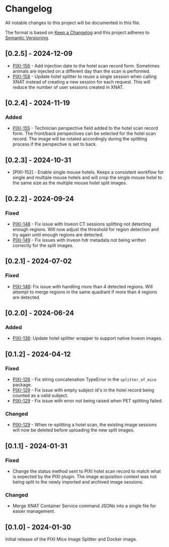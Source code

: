 # Changelog

All notable changes to this project will be documented in this file.

The format is based on [Keep a Changelog](https://keepachangelog.com/en/1.0.0/)
and this project adheres to [Semantic Versioning](https://semver.org/spec/v2.0.0.html).

## [0.2.5] - 2024-12-09

- [PIXI-156] - Add injection date to the hotel scan record form. Sometimes animals are injected on a different day than
               the scan is performed.
- [PIXI-158] - Update hotel splitter to reuse a single session when calling XNAT instead of creating a new session for
               each request. This will reduce the number of user sessions created in XNAT.


## [0.2.4] - 2024-11-19

### Added

- [PIXI-155] - Technician perspective field added to the hotel scan record form. The front/back perspectives can be
               selected for the hotel scan record. The image will be rotated accordingly during the splitting process
               if the perspective is set to back.

## [0.2.3] - 2024-10-31

- [PIXI-152] - Enable single mouse hotels. Keeps a consistent workflow for single and multiple mouse hotels and 
               will crop the single mouse hotel to the same size as the multiple mouse hotel split images.

## [0.2.2] - 2024-09-24

### Fixed

- [PIXI-148] - Fix issue with Inveon CT sessions splitting not detecting enough regions. Will now adjust the threshold
               for region detection and try again until enough regions are detected.
- [PIXI-149] - Fix issues with Inveon hdr metadata not being written correctly for the split images.

## [0.2.1] - 2024-07-02

### Fixed

- [PIXI-146]: Fix issue with handling more than 4 detected regions. Will attempt to merge regions in the same quadrant
              if more than 4 regions are detected.

## [0.2.0] - 2024-06-24

### Added

- [PIXI-136]: Update hotel splitter wrapper to support native Inveon images.

## [0.1.2] - 2024-04-12

### Fixed

- [PIXI-126] - Fix string concatenation TypeError in the `splitter_of_mice` package.
- [PIXI-129] - Fix issue with empty subject id's in the hotel record being counted as a valid subject.
- [PIXI-129] - Fix issue with error not being raised when PET splitting failed.

### Changed

- [PIXI-129] - When re-splitting a hotel scan, the existing image sessions will now be deleted before uploading the new 
               split images.

## [0.1.1] - 2024-01-31

### Fixed

- Change the status method sent to PIXI hotel scan record to match what is expected by the PIXI plugin. The 
  image acquisition context was not being split to the newly imported and archived image sessions.

### Changed

- Merge XNAT Container Service command JSONs into a single file for easier management.

## [0.1.0] - 2024-01-30

Initial release of the PIXI Mice Image Splitter and Docker image.


[PIXI-126]: https://radiologics.atlassian.net/browse/PIXI-126
[PIXI-129]: https://radiologics.atlassian.net/browse/PIXI-129
[PIXI-136]: https://radiologics.atlassian.net/browse/PIXI-136
[PIXI-146]: https://radiologics.atlassian.net/browse/PIXI-146
[PIXI-148]: https://radiologics.atlassian.net/browse/PIXI-148
[PIXI-149]: https://radiologics.atlassian.net/browse/PIXI-149
[PIXI-155]: https://radiologics.atlassian.net/browse/PIXI-155
[PIXI-156]: https://radiologics.atlassian.net/browse/PIXI-156
[PIXI-158]: https://radiologics.atlassian.net/browse/PIXI-158